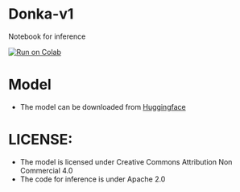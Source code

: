 # Donka-v1
Notebook for inference 


[![Run on Colab](https://colab.research.google.com/assets/colab-badge.svg)](https://colab.research.google.com/github/najdovski-stefan/Donka-v1/blob/main/Donka-v1-Inference-seq2seq-mk-en.ipynb)


# Model

- The model can be downloaded from [Huggingface](https://huggingface.co/stefan-n/Donka-v1)


# LICENSE:

- The model is licensed under Creative Commons Attribution Non Commercial 4.0
- The code for inference is under Apache 2.0
